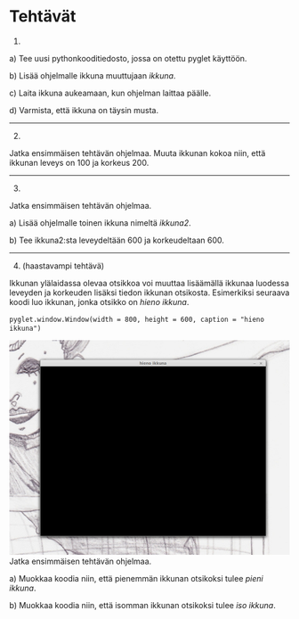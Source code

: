 # Tehtävät

1. 

a) Tee uusi pythonkooditiedosto, jossa on otettu pyglet käyttöön.

b) Lisää ohjelmalle ikkuna muuttujaan _ikkuna_.

c) Laita ikkuna aukeamaan, kun ohjelman laittaa päälle.

d) Varmista, että ikkuna on täysin musta.

---

2. 

Jatka ensimmäisen tehtävän ohjelmaa.
Muuta ikkunan kokoa niin, että ikkunan leveys on 100 ja korkeus 200.

---

3. 

Jatka ensimmäisen tehtävän ohjelmaa.

a) Lisää ohjelmalle toinen ikkuna nimeltä _ikkuna2_.

b) Tee ikkuna2:sta leveydeltään 600 ja korkeudeltaan 600.

---

4. (haastavampi tehtävä)

Ikkunan ylälaidassa olevaa otsikkoa voi muuttaa lisäämällä ikkunaa luodessa leveyden ja korkeuden lisäksi tiedon ikkunan otsikosta. Esimerkiksi seuraava koodi luo ikkunan, jonka otsikko on _hieno ikkuna_.

```python3
pyglet.window.Window(width = 800, height = 600, caption = "hieno ikkuna")
```
![kuva, jossa ikkunassa lukee _hieno ikkuna_](kuvat/hieno-ikkuna.png)
Jatka ensimmäisen tehtävän ohjelmaa.

a) Muokkaa koodia niin, että pienemmän ikkunan otsikoksi tulee _pieni ikkuna_.

b) Muokkaa koodia niin, että isomman ikkunan otsikoksi tulee _iso ikkuna_.

